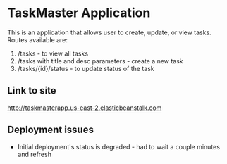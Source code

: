 # TaskMaster Application
This is an application that allows user to create, update, or view tasks. Routes available are:
1. /tasks - to view all tasks
2. /tasks with title and desc parameters - create a new task
3. /tasks/{id}/status - to update status of the task

## Link to site
http://taskmasterapp.us-east-2.elasticbeanstalk.com

## Deployment issues
* Initial deployment's status is degraded - had to wait a couple minutes and refresh
